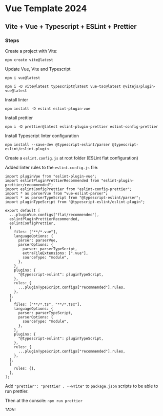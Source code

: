 # Vue Template 2024
## Vite + Vue + Typescript + ESLint + Prettier
### Steps

Create a project with Vite:

`npm create vite@latest`

Update Vue, Vite and Typescript

`npm i vue@latest`

`npm i -D vite@latest typescript@latest vue-tsc@latest @vitejs/plugin-vue@latest`

Install linter

`npm install -D eslint eslint-plugin-vue`

Install prettier

`npm i -D prettier@latest eslint-plugin-prettier eslint-config-prettier`

Install Typescript linter configuration

`npm install --save-dev @typescript-eslint/parser @typescript-eslint/eslint-plugin`

Create a `eslint.config.js` at root folder (ESLint flat configuration)

Added linter rules to the `eslint.config.js` file:


```
import pluginVue from "eslint-plugin-vue";
import eslintPluginPrettierRecommended from "eslint-plugin-prettier/recommended";
import eslintConfigPrettier from "eslint-config-prettier";
import * as parserVue from "vue-eslint-parser";
import * as parserTypeScript from "@typescript-eslint/parser";
import pluginTypeScript from "@typescript-eslint/eslint-plugin";

export default [
  ...pluginVue.configs["flat/recommended"],
  eslintPluginPrettierRecommended,
  eslintConfigPrettier,
  {
    files: ["**/*.vue"],
    languageOptions: {
      parser: parserVue,
      parserOptions: {
        parser: parserTypeScript,
        extraFileExtensions: [".vue"],
        sourceType: "module",
      },
    },
    plugins: {
      "@typescript-eslint": pluginTypeScript,
    },
    rules: {
      ...pluginTypeScript.configs["recommended"].rules,
    },
  },
  {
    files: ["**/*.ts", "**/*.tsx"],
    languageOptions: {
      parser: parserTypeScript,
      parserOptions: {
        sourceType: "module",
      },
    },
    plugins: {
      "@typescript-eslint": pluginTypeScript,
    },
    rules: {
      ...pluginTypeScript.configs["recommended"].rules,
    },
  },
  {
    rules: {},
  },
];
```


Add `"prettier": "prettier . --write"` to `package.json` scripts to be able to run prettier.

Then at the console: `npm run prettier`



`TADA!`
